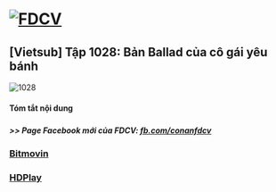 # [![FDCV](https://user-images.githubusercontent.com/75318518/142803511-f5c20d56-47eb-4f2a-b63f-6b9b169c295b.png)](https://admin1509.github.io/fdcvteam.blogspot.com/)
## [Vietsub] Tập 1028: Bản Ballad của cô gái yêu bánh
![1028](https://user-images.githubusercontent.com/75318518/143770438-f312404c-8273-4139-aff9-726d188ddae5.jpg)

#### Tóm tắt nội dung
##### 
##### >> Page Facebook mới của FDCV: [fb.com/conanfdcv](https://fb.com/conanfdcv)
### [Bitmovin](https://bitmovin.com/demos/stream-test?format=hls&manifest=https://raw.githubusercontent.com/admin1509/admin1509/main/video-5b.gapo.vn/videos/results/6edced45-f608-4206-bcd8-d2dd506f0298/720p/file.m3u8)
### [HDPlay](https://hdplay.se/?HLSP2P=https://raw.githubusercontent.com/admin1509/admin1509/main/video-5b.gapo.vn/videos/results/6edced45-f608-4206-bcd8-d2dd506f0298/720p/file.m3u8)
